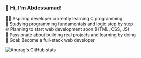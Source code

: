 ### 👋 Hi, I'm Abdessamad!  
👨‍💻 Aspiring developer currently learning C programming  
📘 Studying programming fundamentals and logic step by step  
🌐 Planning to start web development soon (HTML, CSS, JS)  
🧠 Passionate about building real projects and learning by doing  
🎯 Goal: Become a full-stack web developer

![Anurag's GitHub stats](https://github-readme-stats.vercel.app/api?username=dooublee&show_icons=true&theme=radical)

